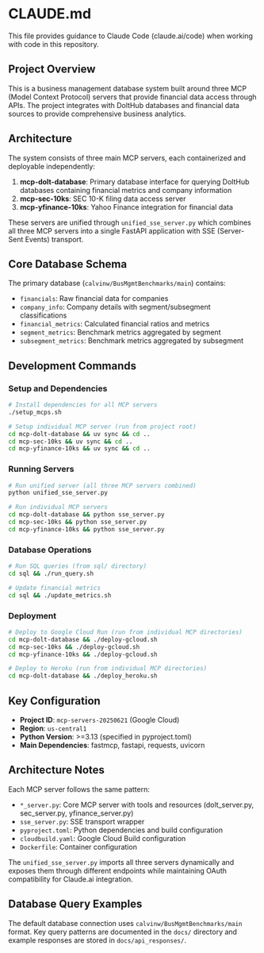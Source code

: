 # CLAUDE.md

This file provides guidance to Claude Code (claude.ai/code) when working with code in this repository.

## Project Overview

This is a business management database system built around three MCP (Model Context Protocol) servers that provide financial data access through APIs. The project integrates with DoltHub databases and financial data sources to provide comprehensive business analytics.

## Architecture

The system consists of three main MCP servers, each containerized and deployable independently:

1. **mcp-dolt-database**: Primary database interface for querying DoltHub databases containing financial metrics and company information
2. **mcp-sec-10ks**: SEC 10-K filing data access server
3. **mcp-yfinance-10ks**: Yahoo Finance integration for financial data

These servers are unified through `unified_sse_server.py` which combines all three MCP servers into a single FastAPI application with SSE (Server-Sent Events) transport.

## Core Database Schema

The primary database (`calvinw/BusMgmtBenchmarks/main`) contains:
- `financials`: Raw financial data for companies
- `company_info`: Company details with segment/subsegment classifications
- `financial_metrics`: Calculated financial ratios and metrics
- `segment_metrics`: Benchmark metrics aggregated by segment
- `subsegment_metrics`: Benchmark metrics aggregated by subsegment

## Development Commands

### Setup and Dependencies
```bash
# Install dependencies for all MCP servers
./setup_mcps.sh

# Setup individual MCP server (run from project root)
cd mcp-dolt-database && uv sync && cd ..
cd mcp-sec-10ks && uv sync && cd ..
cd mcp-yfinance-10ks && uv sync && cd ..
```

### Running Servers
```bash
# Run unified server (all three MCP servers combined)
python unified_sse_server.py

# Run individual MCP servers
cd mcp-dolt-database && python sse_server.py
cd mcp-sec-10ks && python sse_server.py
cd mcp-yfinance-10ks && python sse_server.py
```

### Database Operations
```bash
# Run SQL queries (from sql/ directory)
cd sql && ./run_query.sh

# Update financial metrics
cd sql && ./update_metrics.sh
```

### Deployment
```bash
# Deploy to Google Cloud Run (run from individual MCP directories)
cd mcp-dolt-database && ./deploy-gcloud.sh
cd mcp-sec-10ks && ./deploy-gcloud.sh
cd mcp-yfinance-10ks && ./deploy-gcloud.sh

# Deploy to Heroku (run from individual MCP directories)
cd mcp-dolt-database && ./deploy_heroku.sh
```

## Key Configuration

- **Project ID**: `mcp-servers-20250621` (Google Cloud)
- **Region**: `us-central1`
- **Python Version**: >=3.13 (specified in pyproject.toml)
- **Main Dependencies**: fastmcp, fastapi, requests, uvicorn

## Architecture Notes

Each MCP server follows the same pattern:
- `*_server.py`: Core MCP server with tools and resources (dolt_server.py, sec_server.py, yfinance_server.py)
- `sse_server.py`: SSE transport wrapper
- `pyproject.toml`: Python dependencies and build configuration
- `cloudbuild.yaml`: Google Cloud Build configuration
- `Dockerfile`: Container configuration

The `unified_sse_server.py` imports all three servers dynamically and exposes them through different endpoints while maintaining OAuth compatibility for Claude.ai integration.

## Database Query Examples

The default database connection uses `calvinw/BusMgmtBenchmarks/main` format. Key query patterns are documented in the `docs/` directory and example responses are stored in `docs/api_responses/`.